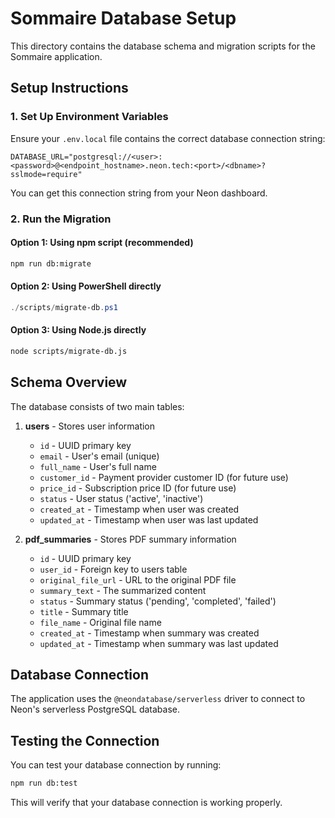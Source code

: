 # Sommaire Database Setup

This directory contains the database schema and migration scripts for the Sommaire application.

## Setup Instructions

### 1. Set Up Environment Variables

Ensure your `.env.local` file contains the correct database connection string:

```
DATABASE_URL="postgresql://<user>:<password>@<endpoint_hostname>.neon.tech:<port>/<dbname>?sslmode=require"
```

You can get this connection string from your Neon dashboard.

### 2. Run the Migration

#### Option 1: Using npm script (recommended)

```bash
npm run db:migrate
```

#### Option 2: Using PowerShell directly

```powershell
./scripts/migrate-db.ps1
```

#### Option 3: Using Node.js directly

```bash
node scripts/migrate-db.js
```

## Schema Overview

The database consists of two main tables:

1. **users** - Stores user information
   - `id` - UUID primary key
   - `email` - User's email (unique)
   - `full_name` - User's full name
   - `customer_id` - Payment provider customer ID (for future use)
   - `price_id` - Subscription price ID (for future use)
   - `status` - User status ('active', 'inactive')
   - `created_at` - Timestamp when user was created
   - `updated_at` - Timestamp when user was last updated

2. **pdf_summaries** - Stores PDF summary information
   - `id` - UUID primary key
   - `user_id` - Foreign key to users table
   - `original_file_url` - URL to the original PDF file
   - `summary_text` - The summarized content
   - `status` - Summary status ('pending', 'completed', 'failed')
   - `title` - Summary title
   - `file_name` - Original file name
   - `created_at` - Timestamp when summary was created
   - `updated_at` - Timestamp when summary was last updated

## Database Connection

The application uses the `@neondatabase/serverless` driver to connect to Neon's serverless PostgreSQL database.

## Testing the Connection

You can test your database connection by running:

```bash
npm run db:test
```

This will verify that your database connection is working properly.
